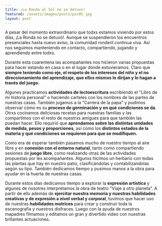 ```yaml
---
title: ¡La Ronda al Sol no se detuvo!
featured: /assets/images/posts/pic05.jpg
layout: post
---
```


A pesar del momento extraordinario que todxs estamos viviendo por estos días, ¡La Ronda no se detuvo!. Aunque se suspendieron los encuentros presenciales hasta nuevo aviso, la comunidad ronderil continua viva. Así nos seguimos manteniendo en contacto, compartiendo, jugando y aprendiendo entre todxs.

Durante esta cuarentena las acompañantes nos hicieron varias propuestas para hacer estando en casa o en el lugar dónde estuvieramos. Claro que  **siempre teniendo como eje, el respeto de los intereses del niñx y el no direccionamiento del aprendizaje, que ellxs mismxs lo dirijan y lo hagan a través del juego.**

Algunes practicamos **actividades de lectoescritura** escribiendo el "Libro de mi historia personal" o haciendo carteles con los nombres de las partes de nuestras casas. También jugamos a la "Carrera de la papa" y pudimos observar cómo es su **proceso de germinación y en qué condiciones se da**. Otrxs cocinamos deliciosas recetas para nuestras familias y las compartimos con el resto de nuestrxs amigues para que también las puedan hacer. Ello requirió que **aprendamos sobre las distintas unidades de medida, pesos y proporciones**, así como los **distintos estados de la materia y qué condiciones se requieren para que se modifiquen.**

Como era de esperar también pasamos mucho de nuestro tiempo al aire libre y en **conexión con el entorno natural**, tanto como compartiendo sesiones de **juego libre**, como realizando otras de las actividades propuestas por les acompañantes. Algunxs hicimos un herbario con todas las plantas que hay en nuestro patio, clasificándolas y contabilizandolas según su tipo. También dedicamos tiempo y pusimos manos a la obra para ayudar en la huerta de nuestras casas.

Durante estos días dedicamos tiempo a explorar la **expresión artística** y algunes de nosotres interpretamos la obra de teatro "Viaje a otro planeta". A partir de ello además de **ejercitar nuestra memoria y nuestras habilidades creativas y de expresión a nivel verbal y corporal**, tuvimos que hacer uso de nuestras **habilidades motrices** para crear y construir toda la escenografía y nuestros disfraces. Luego con la ayuda de nuestrxs mapadres filmamos y editamos un gran y divertido video con nuestras brillantes actuaciones.
